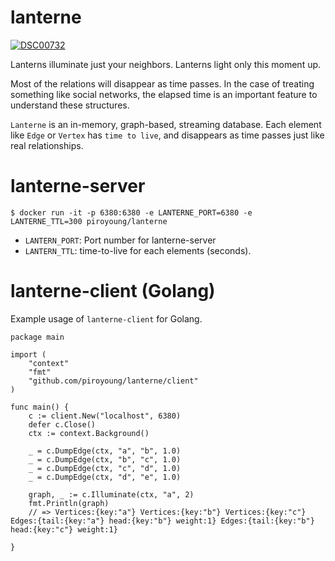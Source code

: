 # lanterne
[
![DSC00732](https://user-images.githubusercontent.com/6128022/116864177-6824e700-ac42-11eb-8475-c2d06d1761c6.jpg)
](url)

Lanterns illuminate just your neighbors. Lanterns light only this moment up. 

Most of the relations will disappear as time passes. In the case of treating something like social networks, the elapsed time is an important feature to understand these structures.

`Lanterne` is an in-memory, graph-based, streaming database. Each element like `Edge` or `Vertex` has `time to live`, and disappears as time passes just like real relationships.

# lanterne-server

```
$ docker run -it -p 6380:6380 -e LANTERNE_PORT=6380 -e LANTERNE_TTL=300 piroyoung/lanterne
```

* `LANTERN_PORT`: Port number for lanterne-server
* `LANTERN_TTL`: time-to-live for each elements (seconds).

# lanterne-client (Golang)
Example usage of `lanterne-client` for Golang.

```golang
package main

import (
	"context"
	"fmt"
	"github.com/piroyoung/lanterne/client"
)

func main() {
	c := client.New("localhost", 6380)
	defer c.Close()
	ctx := context.Background()

	_ = c.DumpEdge(ctx, "a", "b", 1.0)
	_ = c.DumpEdge(ctx, "b", "c", 1.0)
	_ = c.DumpEdge(ctx, "c", "d", 1.0)
	_ = c.DumpEdge(ctx, "d", "e", 1.0)

	graph, _ := c.Illuminate(ctx, "a", 2)
	fmt.Println(graph)
	// => Vertices:{key:"a"} Vertices:{key:"b"} Vertices:{key:"c"} Edges:{tail:{key:"a"} head:{key:"b"} weight:1} Edges:{tail:{key:"b"} head:{key:"c"} weight:1}

}
```

